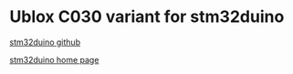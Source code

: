 # Ublox C030 variant for stm32duino

[stm32duino github](https://github.com/stm32duino)  

[stm32duino home page](http://www.stm32duino.com/)
